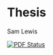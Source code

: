 Thesis
======
Sam Lewis

[![PDF Status](https://www.sharelatex.com/github/repos/samvrlewis/thesis/builds/latest/badge.svg)](https://www.sharelatex.com/github/repos/samvrlewis/thesis/builds/latest/output.pdf)
